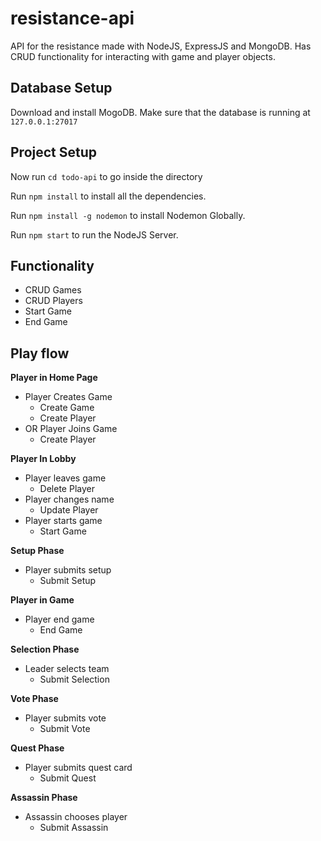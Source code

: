 # resistance-api
API for the resistance made with NodeJS, ExpressJS and MongoDB. Has CRUD functionality for interacting with game and player objects.


## Database Setup

Download and install MogoDB.
Make sure that the database is running at `127.0.0.1:27017`


## Project Setup

Now run `cd todo-api` to go inside the directory

Run `npm install` to install all the dependencies.

Run `npm install -g nodemon` to install Nodemon Globally.

Run `npm start` to run the NodeJS Server.

## Functionality

* CRUD Games
* CRUD Players
* Start Game
* End Game

## Play flow

**Player in Home Page**
* Player Creates Game
  * Create Game
  * Create Player
* OR Player Joins Game
  * Create Player

**Player In Lobby**
* Player leaves game
  * Delete Player
* Player changes name
  * Update Player
* Player starts game
  * Start Game

**Setup Phase**
* Player submits setup
  * Submit Setup

**Player in Game**
* Player end game
  * End Game

**Selection Phase**
* Leader selects team
  * Submit Selection

**Vote Phase**
* Player submits vote
  * Submit Vote

**Quest Phase**
* Player submits quest card
  * Submit Quest

**Assassin Phase**
* Assassin chooses player
  * Submit Assassin